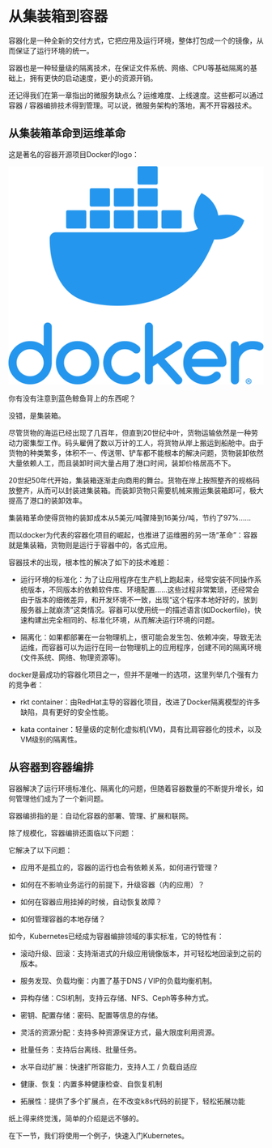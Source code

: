 # 从集装箱到容器

容器化是一种全新的交付方式，它把应用及运行环境，整体打包成一个的镜像，从而保证了运行环境的统一。

容器也是一种轻量级的隔离技术，在保证文件系统、网络、CPU等基础隔离的基础上，拥有更快的启动速度，更小的资源开销。

还记得我们在第一章指出的微服务缺点么？运维难度、上线速度。这些都可以通过容器 / 容器编排技术得到管理。可以说，微服务架构的落地，离不开容器技术。

## 从集装箱革命到运维革命

这是著名的容器开源项目Docker的logo：

![以](./docker_logo.png)

你有没有注意到蓝色鲸鱼背上的东西呢？

没错，是集装箱。

尽管货物的海运已经出现了几百年，但直到20世纪中叶，货物运输依然是一种劳动力密集型工作。码头雇佣了数以万计的工人，将货物从岸上搬运到船舱中。由于货物的种类繁多，体积不一、传送带、铲车都不能根本的解决问题，货物装卸依然大量依赖人工，而且装卸时间大量占用了港口时间，装卸价格居高不下。

20世纪50年代开始，集装箱逐渐走向商用的舞台。货物在岸上按照整齐的规格码放整齐，从而可以封装进集装箱。而装卸货物只需要机械来搬运集装箱即可，极大提高了港口的装卸效率。

集装箱革命使得货物的装卸成本从5美元/吨骤降到16美分/吨，节约了97%......

而以docker为代表的容器化项目的崛起，也推进了运维圈的另一场“革命”：容器就是集装箱，货物则是运行于容器中的，各式应用。

容器技术的出现，根本性的解决了如下的技术难题：

- 运行环境的标准化：为了让应用程序在生产机上跑起来，经常安装不同操作系统版本，不同版本的依赖软件库、环境配置......这些过程非常繁琐，还经常会由于版本的细微差异，和开发环境不一致，出现“这个程序本地好好的，放到服务器上就崩溃”这类情况。容器可以使用统一的描述语言(如Dockerfile)，快速构建出完全相同的、标准化环境，从而解决运行环境的问题。

- 隔离化：如果都部署在一台物理机上，很可能会发生包、依赖冲突，导致无法运维，而容器可以为运行在同一台物理机上的应用程序，创建不同的隔离环境(文件系统、网络、物理资源等)。

docker是最成功的容器化项目之一，但并不是唯一的选项，这里列举几个强有力的竞争者：

- rkt container：由RedHat主导的容器化项目，改进了Docker隔离模型的许多缺陷，具有更好的安全性能。

- kata container：轻量级的定制化虚拟机(VM)，具有比肩容器化的技术，以及VM级别的隔离性。

## 从容器到容器编排

容器解决了运行环境标准化、隔离化的问题，但随着容器数量的不断提升增长，如何管理他们成为了一个新问题。

容器编排指的是：自动化容器的部署、管理、扩展和联网。

除了规模化，容器编排还面临以下问题：

它解决了以下问题：

- 应用不是孤立的，容器的运行也会有依赖关系，如何进行管理？

- 如何在不影响业务运行的前提下，升级容器（内的应用）？

- 如何在容器应用挂掉的时候，自动恢复故障？

- 如何管理容器的本地存储？

如今，Kubernetes已经成为容器编排领域的事实标准，它的特性有：

- 滚动升级、回滚：支持渐进式的升级应用镜像版本，并可轻松地回滚到之前的版本。

- 服务发现、负载均衡：内置了基于DNS / VIP的负载均衡机制。

- 异构存储：CSI机制，支持云存储、NFS、Ceph等多种方式。

- 密钥、配置存储：密码、配置等信息的存储。

- 灵活的资源分配：支持多种资源保证方式，最大限度利用资源。

- 批量任务：支持后台离线、批量任务。

- 水平自动扩展：快速扩所容能力，支持人工 / 负载自适应

- 健康、恢复：内置多种健康检查、自恢复机制

- 拓展性：提供了多个扩展点，在不改变k8s代码的前提下，轻松拓展功能

纸上得来终觉浅，简单的介绍是远不够的。

在下一节，我们将使用一个例子，快速入门Kubernetes。
